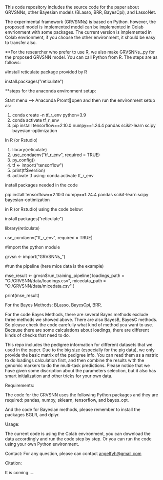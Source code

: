 This code repository includes the source code for the paper about GRVSNNs, other Bayesian models (BLasso, BRR, BayesCpi), and LassoNet.

The experimental framework (GRVSNNs) is based on Python. however, the proposed model is implemented model can be implemented in Colab envrionment with some packages. The current version is implemented in Colab envrionment, if you choose the other environment, it should be easy to transfer also. 

**For the researcher who prefer to use R, we also make GRVSNNs_.py for the proposed GRVSNN model. You can call Python from R. The steps are as follows:

#install reticulate package provided by R

install.packages("reticulate") 

**steps for the anaconda environment setup:

Start menu --> Anaconda Promtopen and then run the environment setup as:

1. conda create -n tf_r_env python=3.9
2. conda activate tf_r_env
3. pip install tensorflow==2.10.0 numpy==1.24.4 pandas scikit-learn scipy bayesian-optimization
   
In R (or Rstudio)

1. library(reticulate)
2. use_condaenv("tf_r_env", required = TRUE)
3. py_config()
4. tf <- import("tensorflow")
5. print(tf$version)
6. activate tf using: 
conda activate tf_r_env

install packages needed in the code

pip install tensorflow==2.10.0 numpy==1.24.4 pandas scikit-learn scipy bayesian-optimization

in R (or Rstudio) using the code below:

install packages(“reticulate”)

library(reticulate)

use_condaenv("tf_r_env", required = TRUE)

#import the python module

grvsn <- import("GRVSNNs_")


#run the pipeline (here mice data is the example)

mse_result <- grvsn$run_training_pipeline(
  loadings_path = "C:/GRVSNN/data/loadings.csv",
  micedata_path = "C:/GRVSNN/data/micedata.csv"
)

print(mse_result)


For the Bayes Methods: BLasso, BayesCpi, BRR.

For the code Bayes Methods, there are several Bayes methods exclude three methods we showed above. There are also BayesB, BayesC methods. So please check the code carefully what kind of method you want to use. Because there are some calculations about loadings, there are different kinds of checks that need to do.


This repo includes the pedigree information for different datasets that we used in the paper. Due to the big size (especially for the pig data), we only provide the basic matrix of the pedigree info. You can read them as a matrix to do loadings calculation first, and then combine the results with the genomic markers to do the multi-task predictions. Please notice that we have given some discription about the parameters selection, but it also has smart initialization and other tricks for your own data. 


Requirements:

The code for the GRVSNN uses the following Python packages and they are required: pandas, numpy, sklearn, tensorflow, and bayes_opt. 

And the code for Bayesian methods, please remember to install the packages BGLR, and dplyr. 



Usage:

The current code is using the Colab environment, you can download the data accordingly and run the code step by step. Or you can run the code using your own Python environment.

Contact:
For any question, please can contact angelfyh@gmail.com

Citation:

It is coming ....
